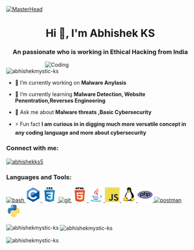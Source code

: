 [![MasterHead](https://encrypted-tbn0.gstatic.com/images?q=tbn:ANd9GcQCsg19T-zPtYhFzt_d3_KuUxhfa5IEjKmz-A&s)](https://abhishekmystic-KS.io)
<h1 align="center">Hi 👋, I'm Abhishek KS</h1>
<h3 align="center">An passionate who is working in Ethical Hacking from India</h3>
<img align="right" alt="Coding" width="400" src="https://i.pinimg.com/originals/13/dc/1f/13dc1f9bd046a5c7825397eaebe1f852.gif">

<p align="left"> <img src="https://komarev.com/ghpvc/?username=abhishekmystic-ks&label=Profile%20views&color=0e75b6&style=flat" alt="abhishekmystic-ks" /> </p>

- 🔭 I’m currently working on **Malware Anylasis**

- 🌱 I’m currently learning **Malware Detection, Website Penentration,Reverses Engineering**

- 💬 Ask me about **Malware threats ,Basic Cybersecurity**

- ⚡ Fun fact **I am curious in in digging much more versatile concept in any coding language and more about cybersecurity**

<h3 align="left">Connect with me:</h3>
<p align="left">
<a href="https://linkedin.com/in/abhishekks5" target="blank"><img align="center" src="https://raw.githubusercontent.com/rahuldkjain/github-profile-readme-generator/master/src/images/icons/Social/linked-in-alt.svg" alt="abhishekks5" height="30" width="40" /></a>
</p>

<h3 align="left">Languages and Tools:</h3>
<p align="left"> <a href="https://www.gnu.org/software/bash/" target="_blank" rel="noreferrer"> <img src="https://www.vectorlogo.zone/logos/gnu_bash/gnu_bash-icon.svg" alt="bash" width="40" height="40"/> </a> <a href="https://www.cprogramming.com/" target="_blank" rel="noreferrer"> <img src="https://raw.githubusercontent.com/devicons/devicon/master/icons/c/c-original.svg" alt="c" width="40" height="40"/> </a> <a href="https://www.w3schools.com/css/" target="_blank" rel="noreferrer"> <img src="https://raw.githubusercontent.com/devicons/devicon/master/icons/css3/css3-original-wordmark.svg" alt="css3" width="40" height="40"/> </a> <a href="https://git-scm.com/" target="_blank" rel="noreferrer"> <img src="https://www.vectorlogo.zone/logos/git-scm/git-scm-icon.svg" alt="git" width="40" height="40"/> </a> <a href="https://www.w3.org/html/" target="_blank" rel="noreferrer"> <img src="https://raw.githubusercontent.com/devicons/devicon/master/icons/html5/html5-original-wordmark.svg" alt="html5" width="40" height="40"/> </a> <a href="https://www.java.com" target="_blank" rel="noreferrer"> <img src="https://raw.githubusercontent.com/devicons/devicon/master/icons/java/java-original.svg" alt="java" width="40" height="40"/> </a> <a href="https://developer.mozilla.org/en-US/docs/Web/JavaScript" target="_blank" rel="noreferrer"> <img src="https://raw.githubusercontent.com/devicons/devicon/master/icons/javascript/javascript-original.svg" alt="javascript" width="40" height="40"/> </a> <a href="https://www.linux.org/" target="_blank" rel="noreferrer"> <img src="https://raw.githubusercontent.com/devicons/devicon/master/icons/linux/linux-original.svg" alt="linux" width="40" height="40"/> </a> <a href="https://www.php.net" target="_blank" rel="noreferrer"> <img src="https://raw.githubusercontent.com/devicons/devicon/master/icons/php/php-original.svg" alt="php" width="40" height="40"/> </a> <a href="https://postman.com" target="_blank" rel="noreferrer"> <img src="https://www.vectorlogo.zone/logos/getpostman/getpostman-icon.svg" alt="postman" width="40" height="40"/> </a> <a href="https://www.python.org" target="_blank" rel="noreferrer"> <img src="https://raw.githubusercontent.com/devicons/devicon/master/icons/python/python-original.svg" alt="python" width="40" height="40"/> </a> </p>

<p><img align="left" src="https://github-readme-stats.vercel.app/api/top-langs?username=abhishekmystic-ks&show_icons=true&locale=en&layout=compact" alt="abhishekmystic-ks" /></p>

<p>&nbsp;<img align="center" src="https://github-readme-stats.vercel.app/api?username=abhishekmystic-ks&show_icons=true&locale=en" alt="abhishekmystic-ks" /></p>

<p><img align="center" src="https://github-readme-streak-stats.herokuapp.com/?user=abhishekmystic-ks&" alt="abhishekmystic-ks" /></p>

                                                                                                                                                                                                                                                                                                                                                                                                                                                                                                                                                                                                                         
